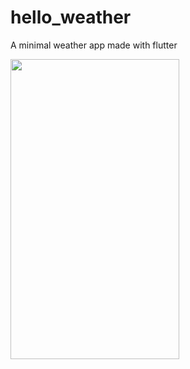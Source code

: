 # hello_weather

A minimal weather app made with flutter

<img src="https://github.com/gauransh18/helloWeather-Flutter/assets/66783709/1f7d9409-d4ac-4a5e-aa8f-5105b4729628"  width="270" height="480">
